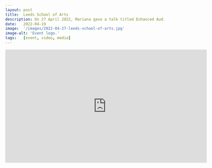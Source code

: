 ```yaml
---
layout: post
title:  Leeds School of Arts
description: On 27 April 2022, Mariana gave a talk titled Enhanced Audio Description - Sound, Design, Creativity and Integrated Access at the Leeds School of Arts, now archived on YouTube.
date:   2022-04-19
image:  '/images/2022-04-27-leeds-school-of-arts.jpg'
image-alt: 'Event logo.'
tags:   [event, video, media]
---
```


<iframe title="Presentation by Mariana López: Enhanced audio description: sound design, creativity and integrated access" src="https://www.youtube.com/embed/st0i2A47z6Y" width="640" height="360" frameborder="0" allow="autoplay; fullscreen; picture-in-picture" allowfullscreen></iframe>
